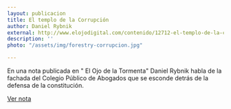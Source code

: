```yaml
---
layout: publicacion
title: El templo de la Corrupción
author: Daniel Rybnik
external: http://www.elojodigital.com/contenido/12712-el-templo-de-la-corrupcion
description: ''
photo: "/assets/img/forestry-corrupcion.jpg"

---
```

En una nota publicada en " El Ojo de la Tormenta" Daniel Rybnik habla de la fachada del Colegio Público de Abogados que se esconde detrás de la defensa de la constitución.

[Ver nota](http://www.elojodigital.com/contenido/12712-el-templo-de-la-corrupcion "El templo de la corrupción")